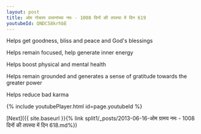 ```yaml
---
layout: post
title: ओम गोचरम वासनांच्या नमः - 1008 दिनों की तपस्या में दिन 619
youtubeId: QNDC58krhbE
---
```

 
 
Helps get goodness, bliss and peace and God's blessings
 
Helps remain focused, help generate inner energy 
 
Helps boost physical and mental health 
 
Helps remain grounded and generates a sense of gratitude towards the greater power 
 
Helps reduce bad karma
 
 
 
 


{% include youtubePlayer.html id=page.youtubeId %}
 
[Next]({{ site.baseurl }}{% link  split1/_posts/2013-06-16-ओम ग्रामय नमः - 1008 दिनों की तपस्या में दिन 618.md%})
 
